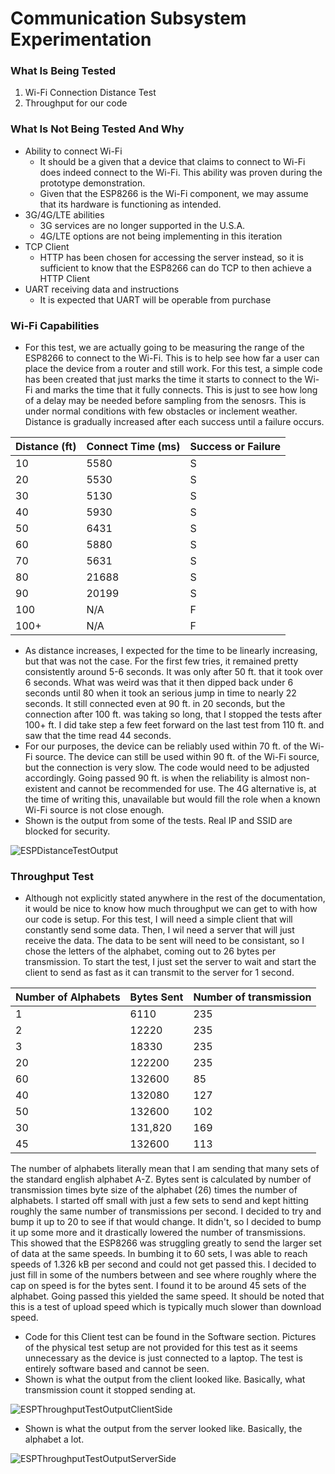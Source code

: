# Communication Subsystem Experimentation

### What Is Being Tested
1. Wi-Fi Connection Distance Test
2. Throughput for our code

### What Is Not Being Tested And Why
* Ability to connect Wi-Fi
  * It should be a given that a device that claims to connect to Wi-Fi does indeed connect to the Wi-Fi.  This ability was proven during the prototype demonstration.
  * Given that the ESP8266 is the Wi-Fi component, we may assume that its hardware is functioning as intended.
* 3G/4G/LTE abilities
  * 3G services are no longer supported in the U.S.A.  
  * 4G/LTE options are not being implementing in this iteration
* TCP Client
  * HTTP has been chosen for accessing the server instead, so it is sufficient to know that the ESP8266 can do TCP to then achieve a HTTP Client
* UART receiving data and instructions
  * It is expected that UART will be operable from purchase

### Wi-Fi Capabilities
* For this test, we are actually going to be measuring the range of the ESP8266 to connect to the Wi-Fi.  This is to help see how far a user can place the device from a router and still work.  For this test, a simple code has been created that just marks the time it starts to connect to the Wi-Fi and marks the time that it fully connects.  This is just to see how long of a delay may be needed before sampling from the senosrs.  This is under normal conditions with few obstacles or inclement weather.  Distance is gradually increased after each success until a failure occurs. 

| Distance (ft) | Connect Time (ms) | Success or Failure |
| ------------- | ----------------- | ------------------ |
| 10            | 5580              | S                  |
| 20            | 5530              | S                  |
| 30            | 5130              | S                  |
| 40            | 5930              | S                  |
| 50            | 6431              | S                  |
| 60            | 5880              | S                  |
| 70            | 5631              | S                  |
| 80            | 21688             | S                  |
| 90            | 20199             | S                  |
| 100           | N/A               | F                  |
| 100+          | N/A               | F                  |

* As distance increases, I expected for the time to be linearly increasing, but that was not the case.  For the first few tries, it remained pretty consistently around 5-6 seconds.  It was only after 50 ft. that it took over 6 seconds.  What was weird was that it then dipped back under 6 seconds until 80 when it took an serious jump in time to nearly 22 seconds.  It still connected even at 90 ft. in 20 seconds, but the connection after 100 ft. was taking so long, that I stopped the tests after 100+ ft.  I did take step a few feet forward on the last test from 110 ft. and saw that the time read 44 seconds.
* For our purposes, the device can be reliably used within 70 ft. of the Wi-Fi source.  The device can still be used within 90 ft. of the Wi-Fi source, but the connection is very slow.  The code would need to be adjusted accordingly.  Going passed 90 ft. is when the reliability is almost non-existent and cannot be recommended for use.  The 4G alternative is, at the time of writing this, unavailable but would fill the role when a known Wi-Fi source is not close enough.
* Shown is the output from some of the tests.  Real IP and SSID are blocked for security.

![ESPDistanceTestOutput](https://github.com/JoshuaEgwuatu/Capstone-Spring2023-CitizenAirQualitySensor/blob/main/Documentation/Images/ESPDistanceTestOutput.jpg)

### Throughput Test
* Although not explicitly stated anywhere in the rest of the documentation, it would be nice to know how much throughput we can get to with how our code is setup.  For this test, I will need a simple client that will constantly send some data.  Then, I wil need a server that will just receive the data.  The data to be sent will need to be consistant, so I chose the letters of the alphabet, coming out to 26 bytes per transmission.  To start the test, I just set the server to wait and start the client to send as fast as it can transmit to the server for 1 second.

| Number of Alphabets | Bytes Sent | Number of transmission |
| ------------------- | ---------- | ---------------------- |
| 1                   | 6110       | 235                    |
| 2                   | 12220      | 235                    |
| 3                   | 18330      | 235                    |
| 20                  | 122200     | 235                    |
| 60                  | 132600     | 85                     |
| 40                  | 132080     | 127                    |
| 50                  | 132600     | 102                    |
| 30                  | 131,820    | 169                    |
| 45                  | 132600     | 113                    |

The number of alphabets literally mean that I am sending that many sets of the standard english alphabet A-Z.  Bytes sent is calculated by number of transmission times byte size of the alphabet (26) times the number of alphabets.  I started off small with just a few sets to send and kept hitting roughly the same number of transmissions per second.  I decided to try and bump it up to 20 to see if that would change.  It didn't, so I decided to bump it up some more and it drastically lowered the number of transmissions.  This showed that the ESP8266 was struggling greatly to send the larger set of data at the same speeds.  In bumbing it to 60 sets, I was able to reach speeds of 1.326 kB per second and could not get passed this.  I decided to just fill in some of the numbers between and see where roughly where the cap on speed is for the bytes sent.  I found it to be around 45 sets of the alphabet.  Going passed this yielded the same speed.  It should be noted that this is a test of upload speed which is typically much slower than download speed.
* Code for this Client test can be found in the Software section.  Pictures of the physical test setup are not provided for this test as it seems unnecessary as the device is just connected to a laptop.  The test is entirely software based and cannot be seen.
* Shown is what the output from the client looked like.  Basically, what transmission count it stopped sending at.

![ESPThroughputTestOutputClientSide](https://github.com/JoshuaEgwuatu/Capstone-Spring2023-CitizenAirQualitySensor/blob/main/Documentation/Images/ESPThroughputTestOutputClientSide.JPG)

* Shown is what the output from the server looked like.  Basically, the alphabet a lot.

![ESPThroughputTestOutputServerSide](https://github.com/JoshuaEgwuatu/Capstone-Spring2023-CitizenAirQualitySensor/blob/main/Documentation/Images/ESPThroughputTestOutputServerSide.JPG)
